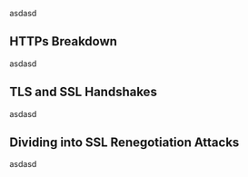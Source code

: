 asdasd

## HTTPs Breakdown

asdasd

## TLS and SSL Handshakes

asdasd

## Dividing into SSL Renegotiation Attacks

asdasd
